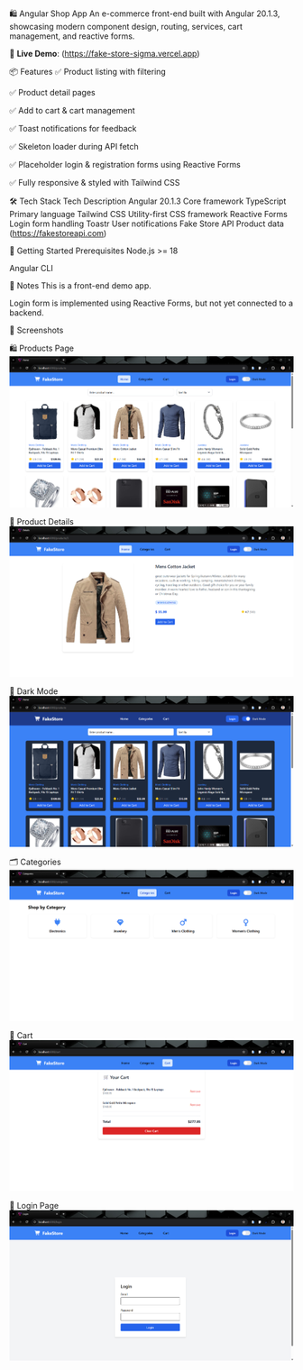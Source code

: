 🛍️ Angular Shop App
An e-commerce front-end built with Angular 20.1.3, showcasing modern component design, routing, services, cart management, and reactive forms.

🔗 **Live Demo**: (https://fake-store-sigma.vercel.app)

📦 Features
✅ Product listing with filtering

✅ Product detail pages

✅ Add to cart & cart management

✅ Toast notifications for feedback

✅ Skeleton loader during API fetch

✅ Placeholder login & registration forms using Reactive Forms

✅ Fully responsive & styled with Tailwind CSS

🛠️ Tech Stack
Tech	            Description
Angular 20.1.3	    Core framework
TypeScript	        Primary language
Tailwind CSS	    Utility-first CSS framework
Reactive Forms	    Login form handling
Toastr          	User notifications
Fake Store API  	Product data (https://fakestoreapi.com)

🚀 Getting Started
Prerequisites
Node.js >= 18

Angular CLI


📍 Notes
This is a front-end demo app.

Login form is implemented using Reactive Forms, but not yet connected to a backend.

📸 Screenshots

🛍️ Products Page
![Product Page](./src/screenshots/products.png)

📄 Product Details
![Product Page](./src/screenshots/productDetails.png)

🌙 Dark Mode
![Product Page](./src/screenshots/dark.png)

🗂️ Categories
![Product Page](./src/screenshots/categories.png)

🛒 Cart
![Product Page](./src/screenshots/cart.png)

🔐 Login Page
![Product Page](./src/screenshots/login.png)
